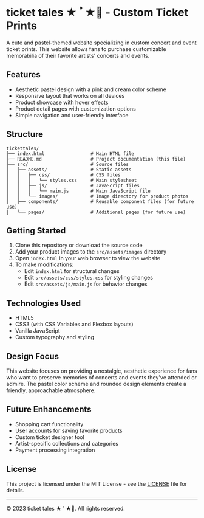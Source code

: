 # ticket tales ★ ﾟ★🎫 - Custom Ticket Prints

A cute and pastel-themed website specializing in custom concert and event ticket prints. This website allows fans to purchase customizable memorabilia of their favorite artists' concerts and events.

## Features

- Aesthetic pastel design with a pink and cream color scheme
- Responsive layout that works on all devices
- Product showcase with hover effects
- Product detail pages with customization options
- Simple navigation and user-friendly interface

## Structure

```
tickettales/
├── index.html                 # Main HTML file
├── README.md                  # Project documentation (this file)
├── src/                       # Source files
│   ├── assets/                # Static assets
│   │   ├── css/               # CSS files
│   │   │   └── styles.css     # Main stylesheet
│   │   ├── js/                # JavaScript files
│   │   │   └── main.js        # Main JavaScript file
│   │   └── images/            # Image directory for product photos
│   ├── components/            # Reusable component files (for future use)
│   └── pages/                 # Additional pages (for future use)
```

## Getting Started

1. Clone this repository or download the source code
2. Add your product images to the `src/assets/images` directory
3. Open `index.html` in your web browser to view the website
4. To make modifications:
   - Edit `index.html` for structural changes
   - Edit `src/assets/css/styles.css` for styling changes
   - Edit `src/assets/js/main.js` for behavior changes

## Technologies Used

- HTML5
- CSS3 (with CSS Variables and Flexbox layouts)
- Vanilla JavaScript
- Custom typography and styling

## Design Focus

This website focuses on providing a nostalgic, aesthetic experience for fans who want to preserve memories of concerts and events they've attended or admire. The pastel color scheme and rounded design elements create a friendly, approachable atmosphere.

## Future Enhancements

- Shopping cart functionality
- User accounts for saving favorite products
- Custom ticket designer tool
- Artist-specific collections and categories
- Payment processing integration

## License

This project is licensed under the MIT License - see the [LICENSE](LICENSE) file for details.

---

© 2023 ticket tales ★ ﾟ★🎫. All rights reserved. 